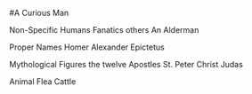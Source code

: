 #A Curious Man

Non-Specific Humans
Fanatics
others
An Alderman

Proper Names
Homer
Alexander
Epictetus

Mythological Figures
the twelve Apostles
St. Peter
Christ
Judas

Animal
Flea
Cattle
